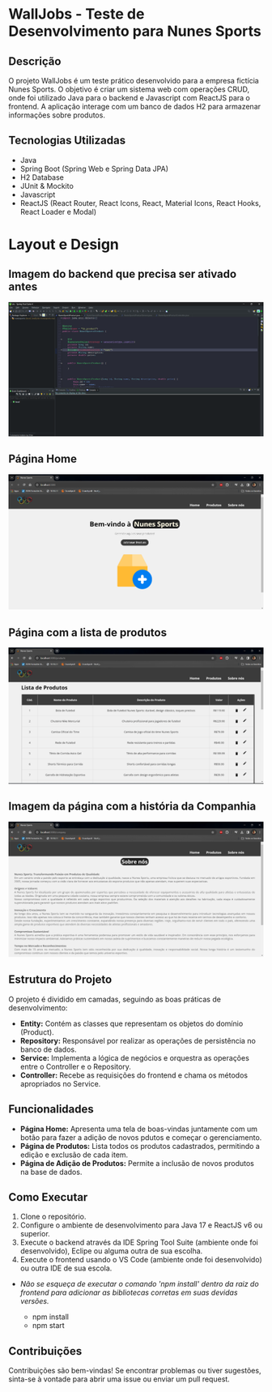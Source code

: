 # WallJobs - Teste de Desenvolvimento para Nunes Sports

## Descrição
O projeto WallJobs é um teste prático desenvolvido para a empresa fictícia Nunes Sports. O objetivo é criar um sistema web com operações CRUD, onde foi utilizado Java para o backend e Javascript com ReactJS para o frontend. A aplicação interage com um banco de dados H2 para armazenar informações sobre produtos.

## Tecnologias Utilizadas
- Java
- Spring Boot (Spring Web e Spring Data JPA)
- H2 Database
- JUnit & Mockito
- Javascript
- ReactJS (React Router, React Icons, React, Material Icons, React Hooks, React Loader e Modal)

# Layout e Design

## Imagem do backend que precisa ser ativado antes

![Imagem do backend que precisa ser ativado antes](./frontend/screenshots/print1.png)

## Página Home

![Página Home](./frontend/screenshots/print2.png)

## Página com a lista de produtos

![Página com a lista de produtos](./frontend/screenshots/print3.png)

## Imagem da página com a história da Companhia

![Imagem da página com a história da Companhia](./frontend/screenshots/print4.png)

## Estrutura do Projeto
O projeto é dividido em camadas, seguindo as boas práticas de desenvolvimento:

- **Entity:** Contém as classes que representam os objetos do domínio (Product).
- **Repository:** Responsável por realizar as operações de persistência no banco de dados.
- **Service:** Implementa a lógica de negócios e orquestra as operações entre o Controller e o Repository.
- **Controller:** Recebe as requisições do frontend e chama os métodos apropriados no Service.

## Funcionalidades
- **Página Home:** Apresenta uma tela de boas-vindas juntamente com um botão para fazer a adição de novos pdutos e começar o gerenciamento.
- **Página de Produtos:** Lista todos os produtos cadastrados, permitindo a edição e exclusão de cada item.
- **Página de Adição de Produtos:** Permite a inclusão de novos produtos na base de dados.

## Como Executar
1. Clone o repositório.
2. Configure o ambiente de desenvolvimento para Java 17 e ReactJS v6 ou superior.
3. Execute o backend através da IDE Spring Tool Suite (ambiente onde foi desenvolvido), Eclipe ou alguma outra de sua escolha.
4. Execute o frontend usando o VS Code (ambiente onde foi desenvolvido) ou outra IDE de sua escola. 
  - *Não se esqueça de executar o comando 'npm install' dentro da raiz do frontend para adicionar as bibliotecas corretas em suas devidas versões.*

    - npm install
    - npm start

## Contribuições
Contribuições são bem-vindas! Se encontrar problemas ou tiver sugestões, sinta-se à vontade para abrir uma issue ou enviar um pull request.

